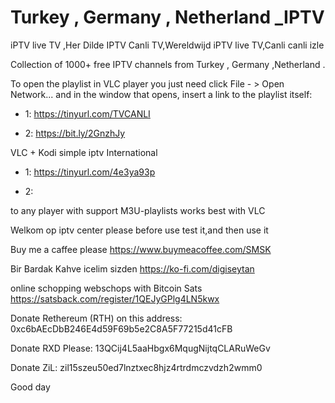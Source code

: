 # Turkey , Germany , Netherland _IPTV
iPTV live TV ,Her Dilde IPTV Canli TV,Wereldwijd iPTV live TV,Canli canli izle

Collection of 1000+ free IPTV channels from Turkey , Germany ,Netherland .

To open the playlist in VLC player you just need click File - > Open Network... and in the window that opens, insert a link to the playlist itself:

- 1: https://tinyurl.com/TVCANLI 

- 2: https://bit.ly/2GnzhJy

VLC + Kodi simple iptv International 

- 1: https://tinyurl.com/4e3ya93p 

- 2: 

to any player with support M3U-playlists works best with VLC


Welkom op iptv center please before use test it,and then use it

Buy me a caffee please
https://www.buymeacoffee.com/SMSK

Bir Bardak Kahve icelim sizden 
https://ko-fi.com/digiseytan

online schopping webschops with Bitcoin Sats
https://satsback.com/register/1QEJyGPlg4LN5kwx

Donate Rethereum (RTH) on this address:
0xc6bAEcDbB246E4d59F69b5e2C8A5F77215d41cFB

Donate RXD Please: 
13QCij4L5aaHbgx6MqugNijtqCLARuWeGv

Donate ZiL: 
zil15szeu50ed7lnztxec8hjz4rtrdmczvdzh2wmm0

Good day
